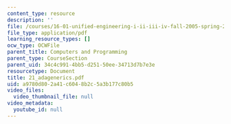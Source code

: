 ```yaml
---
content_type: resource
description: ''
file: /courses/16-01-unified-engineering-i-ii-iii-iv-fall-2005-spring-2006/a9780d802a41c6048b2c5a3b177c80b5_21_adagenerics.pdf
file_type: application/pdf
learning_resource_types: []
ocw_type: OCWFile
parent_title: Computers and Programming
parent_type: CourseSection
parent_uid: 34c4c991-4bb5-d251-50ee-34713d7b7e3e
resourcetype: Document
title: 21_adagenerics.pdf
uid: a9780d80-2a41-c604-8b2c-5a3b177c80b5
video_files:
  video_thumbnail_file: null
video_metadata:
  youtube_id: null
---
```

